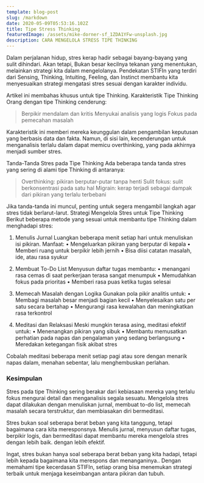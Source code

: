 ```yaml
---
template: blog-post
slug: /markdown
date: 2020-05-09T05:53:16.102Z
title: Tipe Stress Thinking   
featuredImage: /assets/mike-dorner-sf_1ZDA1YFw-unsplash.jpg
description: CARA MENGELOLA STRESS TIPE THINKING
---
```


Dalam perjalanan hidup, stres kerap hadir sebagai bayang-bayang yang sulit dihindari. Akan tetapi, Bukan besar kecilnya tekanan yang menentukan, melainkan strategi kita dalam mengelolanya. Pendekatan STIFIn yang terdiri dari Sensing, Thinking, Intuiting, Feeling, dan Instinct membantu kita menyesuaikan strategi mengatasi stres sesuai dengan karakter individu.

Artikel ini membahas khusus untuk tipe Thinking.
Karakteristik Tipe Thinking
Orang dengan tipe Thinking cenderung:

> Berpikir mendalam dan kritis
> Menyukai analisis yang logis
> Fokus pada pemecahan masalah

Karakteristik ini memberi mereka keunggulan dalam pengambilan keputusan yang berbasis data dan fakta. Namun, di sisi lain, kecenderungan untuk menganalisis terlalu dalam dapat memicu overthinking, yang pada akhirnya menjadi sumber stres.

Tanda-Tanda Stres pada Tipe Thinking
Ada beberapa tanda tanda stres yang sering di alami tipe Thinking di antaranya:

> Overthinking: pikiran berputar-putar tanpa henti
> Sulit fokus: sulit berkonsentrasi pada satu hal
> Migrain: kerap terjadi sebagai dampak dari pikiran yang terlalu terbebani

Jika tanda-tanda ini muncul, penting untuk segera mengambil langkah agar stres tidak berlarut-larut.
Strategi Mengelola Stres untuk Tipe Thinking
Berikut beberapa metode yang sesuai untuk membantu tipe Thinking dalam menghadapi stres:

1. Menulis Jurnal
Luangkan beberapa menit setiap hari untuk menuliskan isi pikiran.
Manfaat:
• Mengeluarkan pikiran yang berputar di kepala
• Memberi ruang untuk berpikir lebih jernih
• Bisa diisi catatan masalah, ide, atau rasa syukur

2. Membuat To-Do List
Menyusun daftar tugas membantu:
• menangani rasa cemas di saat perkerjaan terasa sangat menumpuk
• Memudahkan fokus pada prioritas
• Memberi rasa puas ketika tugas selesai

3. Memecah Masalah dengan Logika
Gunakan pola pikir analitis untuk:
• Membagi masalah besar menjadi bagian kecil
• Menyelesaikan satu per satu secara bertahap
• Mengurangi rasa kewalahan dan meningkatkan rasa terkontrol

4. Meditasi dan Relaksasi
Meski mungkin terasa asing, meditasi efektif untuk:
• Menenangkan pikiran yang sibuk
• Membantu memusatkan perhatian pada napas dan pengalaman yang sedang berlangsung
• Meredakan ketegangan fisik akibat stres

Cobalah meditasi beberapa menit setiap pagi atau sore dengan menarik napas dalam, menahan sebentar, lalu menghembuskan perlahan.

### Kesimpulan
Stres pada tipe Thinking sering berakar dari kebiasaan mereka yang terlalu fokus mengurai detail dan menganalisis segala sesuatu. Mengelola stres dapat dilakukan dengan menuliskan jurnal, membuat to-do list, memecah masalah secara terstruktur, dan membiasakan diri bermeditasi. 

Stres bukan soal seberapa berat beban yang kita tanggung, tetapi bagaimana cara kita meresponsnya. Menulis jurnal, menyusun daftar tugas, berpikir logis, dan bermeditasi dapat membantu mereka mengelola stres dengan lebih baik. dengan lebih efektif.

Ingat, stres bukan hanya soal seberapa berat beban yang kita hadapi, tetapi lebih kepada bagaimana kita merespons dan menanganinya.. Dengan memahami tipe kecerdasan STIFIn, setiap orang bisa menemukan strategi terbaik untuk menjaga keseimbangan antara pikiran dan tubuh.
